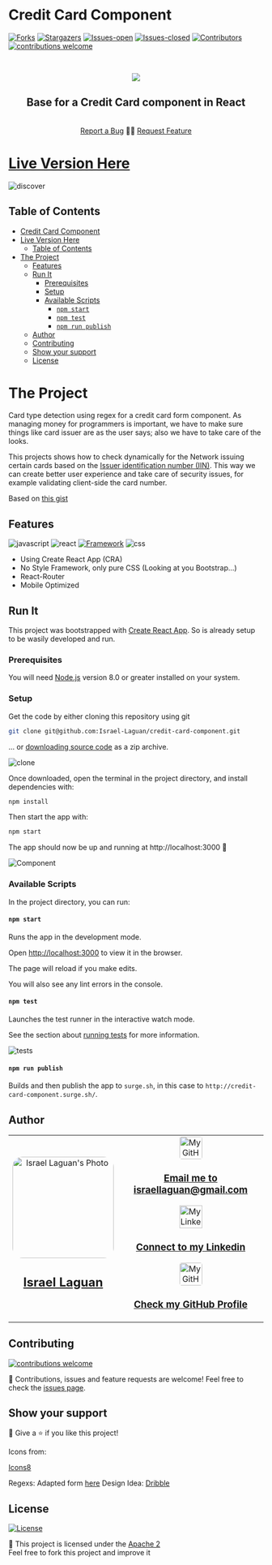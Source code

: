 # Credit Card Component

<!-- PROJECT SHIELDS -->
[![Forks][forks-shield]][forks-url]
[![Stargazers][stars-shield]][stars-url]
[![Issues-open][issues-open-shield]][issues-url]
[![Issues-closed][issues-closed-shield]][issues-url]
[![Contributors][contributors-shield]][contributors-url]
[![contributions welcome][contributions-welcome]][issues-url]

<!-- PROJECT LOGO -->
<br/>
<p align="center">
  <a href="https://github.com/Israel-Laguan/credit-card-component/">
    <img src="https://img.icons8.com/fluent/48/000000/bank-cards.png"/>
  </a>

  <h2 align="center">
	Base for a Credit Card component in React
  </h2>
  <p align="center">
    <br/>
    <a href="https://github.com/Israel-Laguan/credit-card-component/issues">Report a Bug</a>
    🙋‍♂️
    <a href="https://github.com/Israel-Laguan/credit-card-component/issues">Request Feature</a>
  </p>
</p>

# [Live Version Here](http://credit-card-component.surge.sh/)

![discover](docs/credit-card-component.png)

## Table of Contents

- [Credit Card Component](#credit-card-component)
- [Live Version Here](#live-version-here)
  - [Table of Contents](#table-of-contents)
- [The Project](#the-project)
  - [Features](#features)
  - [Run It](#run-it)
    - [Prerequisites](#prerequisites)
    - [Setup](#setup)
    - [Available Scripts](#available-scripts)
      - [`npm start`](#npm-start)
      - [`npm test`](#npm-test)
      - [`npm run publish`](#npm-run-publish)
  - [Author](#author)
  - [Contributing](#contributing)
  - [Show your support](#show-your-support)
  - [License](#license)

# The Project

Card type detection using regex for a credit card form component. As managing money for programmers is important, we have to make sure things like card issuer are as the user says; also we have to take care of the looks.

This projects shows how to check dynamically for the Network issuing certain cards based on the [Issuer identification number (IIN)](https://en.wikipedia.org/wiki/Payment_card_number). This way we can create better user experience and take care of security issues, for example validating client-side the card number.

Based on [this gist](https://gist.github.com/andreamiranda019/8f768ce78ae6a1095d7c42218c168c34)

## Features

![javascript][]
![react][]
[![Framework][badge-framework]][framework-url]
![css][]

- Using Create React App (CRA)
- No Style Framework, only pure CSS (Looking at you Bootstrap...)
- React-Router
- Mobile Optimized

## Run It

This project was bootstrapped with [Create React App](https://github.com/facebook/create-react-app). So is already setup to be wasily developed and run.

### Prerequisites

You will need [Node.js](https://nodejs.org) version 8.0 or greater installed on your system.

### Setup

Get the code by either cloning this repository using git

```bash
git clone git@github.com:Israel-Laguan/credit-card-component.git
```

... or [downloading source code](git@github.com:Israel-Laguan/credit-card-component.git/archive/master.zip) as a zip archive.

![clone](docs/credit-card-clone.gif)

Once downloaded, open the terminal in the project directory, and install dependencies with:

```bash
npm install
```

Then start the app with:

```bash
npm start
```

The app should now be up and running at http://localhost:3000 🚀

![Component](docs/credit-card.gif)

### Available Scripts

In the project directory, you can run:

#### `npm start`

Runs the app in the development mode.

Open [http://localhost:3000](http://localhost:3000) to view it in the browser.

The page will reload if you make edits.

You will also see any lint errors in the console.

#### `npm test`

Launches the test runner in the interactive watch mode.

See the section about [running tests](https://facebook.github.io/create-react-app/docs/running-tests) for more information.

![tests](docs/tests.gif)

#### `npm run publish`

Builds and then publish the app to `surge.sh`, in this case to `http://credit-card-component.surge.sh/`.

## Author

<table style="width:100%">
  <tr>
    <td>
        <div align="center">
            <a href="./docs/img/photo.png" target="_blank" rel="author">
                <img src="https://avatars2.githubusercontent.com/u/36519478?s=460&v=4" style="border-radius: 10%; min-width: 100px;" alt="Israel Laguan's Photo" width="200px">
            </a>
            <h2>
                <a href="https://israel-laguan.github.io/" target="_blank" rel="author">
                    Israel Laguan
                </a>
            </h2>
        </div>
    </td>
    <td>
        <div align="center">
            <a href="mailto:israellaguan@gmail.com" target="_blank" rel="author">
                <img src="https://img.icons8.com/color/48/000000/message-squared.png" style="border-radius: 10%" alt="My GitHub" height="45px">
                <h3>
                    Email me to 
                    <a href="mailto:israellaguan@gmail.com">
                        israellaguan@gmail.com
                    </a>
                </h3>
            </a>
            <a href="https://www.linkedin.com/in/israellaguan/" target="_blank" rel="author">
                <img src="https://img.icons8.com/color/48/000000/linkedin.png" alt="My Linkedin" height="45px">
                <h3>
                    Connect to my Linkedin
                </h3>
            </a>
            <a href="https://github.com/Israel-Laguan" target="_blank" rel="author">
                <img src="https://img.icons8.com/color/48/000000/github--v1.png" 
			style="border-radius: 10%" alt="My GitHub" height="45px"
		>
                <h3>
                    Check my GitHub Profile
                </h3>
            </a>
        </div>
    </td>
  </tr>
</table> 

## Contributing

[![contributions welcome][contributions-welcome]][issues-url]

🤝 Contributions, issues and feature requests are welcome!
Feel free to check the [issues page][issues-url].

## Show your support

🤗 Give a ⭐️ if you like this project!

Icons from:

<a target="_blank" href="https://icons8.com">Icons8</a>

Regexs: Adapted form [here](https://www.w3resource.com/javascript/form/credit-card-validation.php)
Design Idea: [Dribble](https://dribbble.com/shots/11991452-Daily-UI-Challenge-002-Credit-Card-Checkout-Neumorphism)

## License

[![License][badge-apache]][apache-license]

📝 This project is licensed under the [Apache 2](LICENSE)\
Feel free to fork this project and improve it

<!-- MARKDOWN LINKS & IMAGES -->
[contributors-shield]: https://img.shields.io/github/contributors/Israel-Laguan/credit-card-component?style=for-the-badge
[contributors-url]: https://github.com/Israel-Laguan/credit-card-component/graphs/contributors
[forks-shield]: https://img.shields.io/github/forks/Israel-Laguan/credit-card-component?style=for-the-badge
[forks-url]: https://github.com/Israel-Laguan/credit-card-component/network/members
[stars-shield]: https://img.shields.io/github/stars/Israel-Laguan/credit-card-component?style=for-the-badge
[stars-url]: https://github.com/Israel-Laguan/credit-card-component/stargazers
[issues-open-shield]: https://img.shields.io/github/issues/Israel-Laguan/credit-card-component?style=for-the-badge
[issues-url]: https://github.com/Israel-Laguan/credit-card-component/issues
[issues-closed-shield]: https://img.shields.io/github/issues-closed/Israel-Laguan/credit-card-component?style=for-the-badge
[badge-framework]: https://img.shields.io/badge/store-Redux-000?style=for-the-badge&logo=redux
[framework-url]: https://redux.js.org/
[contributions-welcome]: https://img.shields.io/badge/contributions-welcome-brightgreen.svg?style=for-the-badge
[badge-apache]: https://img.shields.io/badge/License-Apache%202.0-blue.svg?style=for-the-badge
[apache-license]: https://opensource.org/licenses/Apache-2.0
[react]: https://img.shields.io/badge/React-16+-61DAFB?style=for-the-badge&logo=react
[javascript]: https://img.shields.io/badge/JAVASCRIPT-ES6%2B-F7DF1E?style=for-the-badge&logo=javascript
[css]: https://img.shields.io/badge/style-CSS-1572B6?style=for-the-badge&logo=css3
